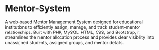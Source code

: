 # Mentor-System
A web-based Mentor Management System designed for educational institutions to efficiently assign, manage, and track student–mentor relationships. Built with PHP, MySQL, HTML, CSS, and Bootstrap, it streamlines the mentor allocation process and provides clear visibility into unassigned students, assigned groups, and mentor details.
